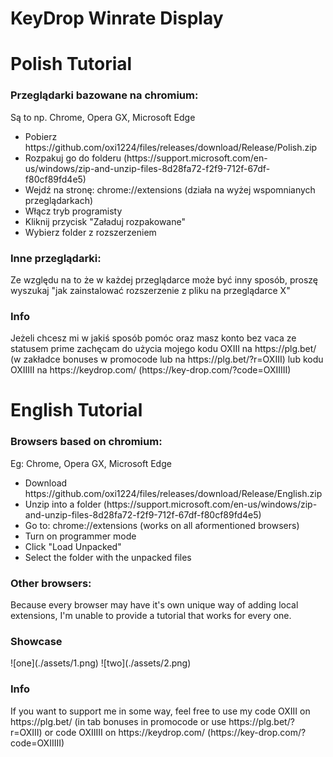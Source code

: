<h1>KeyDrop Winrate Display</h1>

<h1>Polish Tutorial</h1>
<h3>Przeglądarki bazowane na chromium:</h3>
<p>Są to np. Chrome, Opera GX, Microsoft Edge
<ul>
<li>Pobierz https://github.com/oxi1224/files/releases/download/Release/Polish.zip</li>
<li>Rozpakuj go do folderu (https://support.microsoft.com/en-us/windows/zip-and-unzip-files-8d28fa72-f2f9-712f-67df-f80cf89fd4e5)</li>
<li>Wejdź na stronę: chrome://extensions (działa na wyżej wspomnianych przeglądarkach)</li>
<li>Włącz tryb programisty</li>
<li>Kliknij przycisk "Załaduj rozpakowane"</li>
<li>Wybierz folder z rozszerzeniem</li>
</ul>
</p>
<h3>Inne przeglądarki:</h3>
<p>Ze względu na to że w każdej przeglądarce może być inny sposób, proszę wyszukaj "jak zainstalować rozszerzenie z pliku na przeglądarce X"</p>
<h3>Info</h3>
<p>Jeżeli chcesz mi w jakiś sposób pomóc oraz masz konto bez vaca ze statusem prime zachęcam do użycia mojego kodu OXIII na https://plg.bet/ (w zakładce bonuses w promocode lub na https://plg.bet/?r=OXIII) lub kodu OXIIIII na https://keydrop.com/ (https://key-drop.com/?code=OXIIIII)</p>

<h1>English Tutorial</h1>
<h3>Browsers based on chromium:</h3>
<p>Eg: Chrome, Opera GX, Microsoft Edge
<ul>
<li>Download https://github.com/oxi1224/files/releases/download/Release/English.zip</li>
<li>Unzip into a folder (https://support.microsoft.com/en-us/windows/zip-and-unzip-files-8d28fa72-f2f9-712f-67df-f80cf89fd4e5)</li>
<li>Go to: chrome://extensions (works on all aformentioned browsers)</li>
<li>Turn on programmer mode</li>
<li>Click "Load Unpacked"</li>
<li>Select the folder with the unpacked files</li>
</ul>
</p>
<h3>Other browsers:</h3>
<p>Because every browser may have it's own unique way of adding local extensions, I'm unable to provide a tutorial that works for every one.</p>
<h3>Showcase</h3>
![one](./assets/1.png)
![two](./assets/2.png)
<h3>Info</h3>
<p>If you want to support me in some way, feel free to use my code OXIII on https://plg.bet/ (in tab bonuses in promocode or use https://plg.bet/?r=OXIII) or code OXIIIII on https://keydrop.com/ (https://key-drop.com/?code=OXIIIII)</p>
